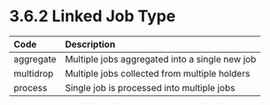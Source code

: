 3.6.2 Linked Job Type
=
|Code|Description|
|:-|:-|
|aggregate|Multiple jobs aggregated into a single new job|
|multidrop|Multiple jobs collected from multiple holders|
|process|Single job is processed into multiple jobs|
